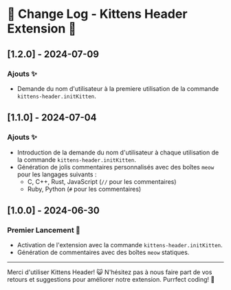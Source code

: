 # 🐾 Change Log - Kittens Header Extension 🐾

## [1.2.0] - 2024-07-09
### Ajouts ✨
- Demande du nom d'utilisateur à la premiere utilisation de la commande `kittens-header.initKitten`.

## [1.1.0] - 2024-07-04
### Ajouts ✨
- Introduction de la demande du nom d'utilisateur à chaque utilisation de la commande `kittens-header.initKitten`.
- Génération de jolis commentaires personnalisés avec des boîtes `meow` pour les langages suivants :
  - C, C++, Rust, JavaScript (`//` pour les commentaires)
  - Ruby, Python (`#` pour les commentaires)

## [1.0.0] - 2024-06-30
### Premier Lancement 🚀
- Activation de l'extension avec la commande `kittens-header.initKitten`.
- Génération de commentaires avec des boîtes `meow` statiques.

---

Merci d'utiliser Kittens Header! 😺 N'hésitez pas à nous faire part de vos retours et suggestions pour améliorer notre extension. Purrfect coding! 🐾
